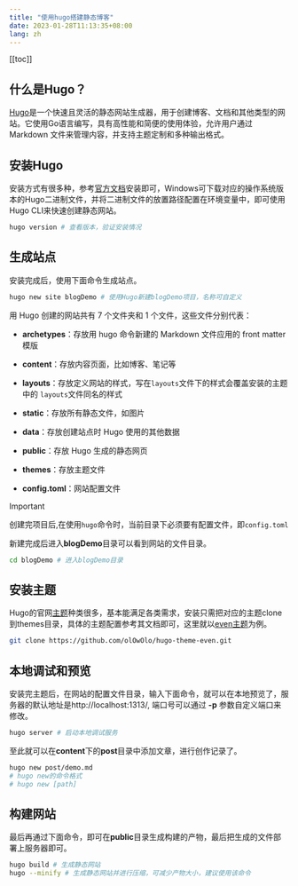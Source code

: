 ```yaml
---
title: "使用hugo搭建静态博客"
date: 2023-01-28T11:13:35+08:00
lang: zh
---
```

[[toc]]

## 什么是Hugo？

[Hugo](https://gohugo.io/)是一个快速且灵活的静态网站生成器，用于创建博客、文档和其他类型的网站。它使用Go语言编写，具有高性能和简便的使用体验，允许用户通过 Markdown 文件来管理内容，并支持主题定制和多种输出格式。

## 安装Hugo

安装方式有很多种，参考[官方文档](https://gohugo.io/installation/)安装即可，Windows可下载对应的操作系统版本的Hugo二进制文件，并将二进制文件的放置路径配置在环境变量中，即可使用Hugo CLI来快速创建静态网站。

```bash
hugo version # 查看版本，验证安装情况
```

## 生成站点

安装完成后，使用下面命令生成站点。

```bash
hugo new site blogDemo # 使用Hugo新建blogDemo项目，名称可自定义
```

用 Hugo 创建的网站共有 7 个文件夹和 1 个文件，这些文件分别代表：

- **archetypes**：存放用 hugo 命令新建的 Markdown 文件应用的 front matter 模版

- **content**：存放内容页面，比如博客、笔记等

- **layouts**：存放定义网站的样式，写在`layouts`文件下的样式会覆盖安装的主题中的 `layouts`文件同名的样式

- **static**：存放所有静态文件，如图片

- **data**：存放创建站点时 Hugo 使用的其他数据

- **public**：存放 Hugo 生成的静态网页

- **themes**：存放主题文件

- **config.toml**：网站配置文件

>[!IMPORTANT]
>创建完项目后,在使用`hugo`命令时，当前目录下必须要有配置文件，即`config.toml`

新建完成后进入**blogDemo**目录可以看到网站的文件目录。

```bash
cd blogDemo # 进入blogDemo目录
```

## 安装主题

Hugo的官网[主题](https://themes.gohugo.io/)种类很多，基本能满足各类需求，安装只需把对应的主题clone到themes目录，具体的主题配置参考其文档即可，这里就以[even主题](https://github.com/olOwOlo/hugo-theme-even)为例。

```bash
git clone https://github.com/olOwOlo/hugo-theme-even.git
```

## 本地调试和预览

安装完主题后，在网站的配置文件目录，输入下面命令，就可以在本地预览了，服务器的默认地址是<TextCopy inline>http://localhost:1313/</TextCopy>, 端口号可以通过 **-p** 参数自定义端口来修改。

```bash
hugo server # 启动本地调试服务
```

至此就可以在**content**下的**post**目录中添加文章，进行创作记录了。

```bash
hugo new post/demo.md
# hugo new的命令格式
# hugo new [path]
```

## 构建网站

最后再通过下面命令，即可在**public**目录生成构建的产物，最后把生成的文件部署上服务器即可。

```bash
hugo build # 生成静态网站
hugo --minify # 生成静态网站并进行压缩，可减少产物大小，建议使用该命令
```

